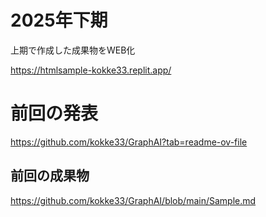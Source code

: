 # 2025年下期
上期で作成した成果物をWEB化

https://htmlsample-kokke33.replit.app/

# 前回の発表
 https://github.com/kokke33/GraphAI?tab=readme-ov-file

## 前回の成果物
 https://github.com/kokke33/GraphAI/blob/main/Sample.md
